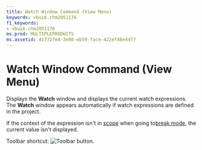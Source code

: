 ```yaml
---
title: Watch Window Command (View Menu)
keywords: vbui6.chm2051176
f1_keywords:
- vbui6.chm2051176
ms.prod: MULTIPLEPRODUCTS
ms.assetid: 41772fe4-3e08-eb59-face-422ef46e44f7
---
```



# Watch Window Command (View Menu)

Displays the  **Watch** window and displays the current watch expressions. The **Watch** window appears automatically if watch expressions are defined in the project.

If the context of the expression isn't in [scope](vbe-glossary.md) when going to[break mode](vbe-glossary.md), the current value isn't displayed.

Toolbar shortcut: 
![Toolbar button](images/tbr_wawd_ZA01201768.gif).



